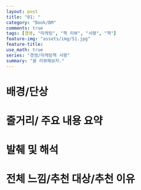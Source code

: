 ```yaml
---
layout: post
title: "01: "
category: "Book/BM"
comments: true
tags: [경영, "마케팅", "책 리뷰", "서평", "책"]
feature-img: "assets/img/51.jpg"
feature-title:
use_math: true
series: "경영/마케팅책 서평"
summary: "을 리뷰해보자."
---
```


# 배경/단상

# 줄거리/ 주요 내용 요약

# 발췌 및 해석

# 전체 느낌/추천 대상/추천 이유
